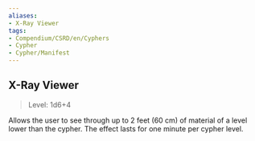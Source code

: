 ```yaml
---
aliases:
- X-Ray Viewer
tags:
- Compendium/CSRD/en/Cyphers
- Cypher
- Cypher/Manifest
---
```


  
## X-Ray Viewer  
>Level: 1d6+4  
  
Allows the user to see through up to 2 feet (60 cm) of material of a level lower than the cypher. The effect lasts for one minute per cypher level.